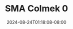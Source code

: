 --- 
title: "SMA Colmek 0"
description: "video  video bokep SMA Colmek 0 yandek full vidio terbaru"
date: 2024-08-24T01:18:08-08:00
file_code: "ifr330qc9gpa"
draft: false
cover: "9i8swsyeocbdgr21.jpg"
tags: ["SMA", "Colmek", "bokep-indo", "bokep-viral", "bokep-ig"]
length: 40
fld_id: "1482543"
foldername: "ADIN"
categories: ["ADIN"]
views: 0
---